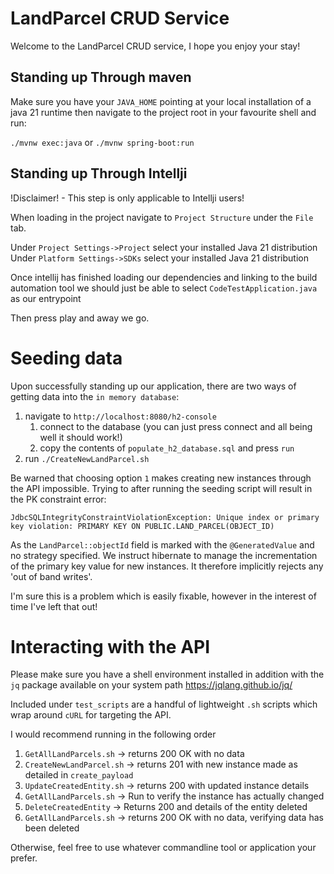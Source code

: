 # LandParcel CRUD Service

Welcome to the LandParcel CRUD service, I hope you enjoy your stay!

## Standing up Through maven

Make sure you have your `JAVA_HOME` pointing at your local installation
of a java 21 runtime then navigate to the project root in your favourite shell and run:

`./mvnw exec:java` or `./mvnw spring-boot:run` 

## Standing up Through Intellji

!Disclaimer! - This step is only applicable to Intellji users!

When loading in the project navigate to `Project Structure` under the `File` tab.

Under `Project Settings->Project` select your installed Java 21 distribution
Under `Platform Settings->SDKs` select your installed Java 21 distribution

Once intellij has finished loading our dependencies and linking to the build automation tool we should just be able
to select `CodeTestApplication.java` as our entrypoint

Then press play and away we go.

# Seeding data

Upon successfully standing up our application, there are two ways of getting data into the `in memory database`:

1) navigate to `http://localhost:8080/h2-console`
   1) connect to the database (you can just press connect and all being well it should work!)
   2) copy the contents of `populate_h2_database.sql` and press `run`
2) run `./CreateNewLandParcel.sh`

Be warned that choosing option `1` makes creating new instances through the API impossible. Trying to after
running the seeding script will result in the PK constraint error:

`JdbcSQLIntegrityConstraintViolationException: Unique index or primary key violation: PRIMARY KEY ON PUBLIC.LAND_PARCEL(OBJECT_ID)`

As the `LandParcel::objectId` field is marked with the `@GeneratedValue` and no strategy specified. We instruct 
hibernate to manage the incrementation of the primary key value for new instances. It therefore implicitly rejects any 'out of band writes'. 

I'm sure this is a problem which is easily fixable, however in the interest of time I've left that out!

# Interacting with the API

Please make sure you have a shell environment installed in addition with the `jq` package available on your system
path https://jqlang.github.io/jq/

Included under `test_scripts` are a handful of lightweight `.sh` scripts which wrap around `cURL` for targeting the API.

I would recommend running in the following order 

1) `GetAllLandParcels.sh` -> returns 200 OK with no data
2) `CreateNewLandParcel.sh` -> returns 201 with new instance made as detailed in `create_payload`
3) `UpdateCreatedEntity.sh` -> returns 200 with updated instance details
4) `GetAllLandParcels.sh` -> Run to verify the instance has actually changed
5) `DeleteCreatedEntity` -> Returns 200 and details of the entity deleted
6) `GetAllLandParcels.sh` -> returns 200 OK with no data, verifying data has been deleted

Otherwise, feel free to use whatever commandline tool or application your prefer.